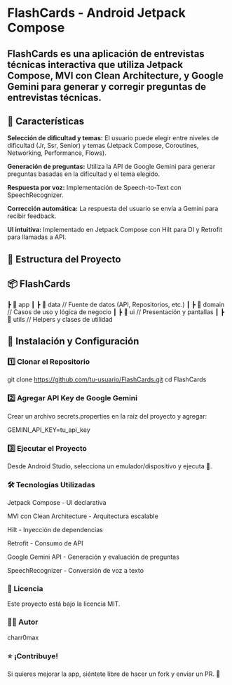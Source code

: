 # FlashCards - Android Jetpack Compose

## FlashCards es una aplicación de entrevistas técnicas interactiva que utiliza Jetpack Compose, MVI con Clean Architecture, y Google Gemini para generar y corregir preguntas de entrevistas técnicas.

## 📌 Características

**Selección de dificultad y temas:** El usuario puede elegir entre niveles de dificultad (Jr, Ssr, Senior) y temas (Jetpack Compose, Coroutines, Networking, Performance, Flows).

**Generación de preguntas:** Utiliza la API de Google Gemini para generar preguntas basadas en la dificultad y el tema elegido.

**Respuesta por voz:** Implementación de Speech-to-Text con SpeechRecognizer.

**Corrección automática:** La respuesta del usuario se envía a Gemini para recibir feedback.

**UI intuitiva:** Implementado en Jetpack Compose con Hilt para DI y Retrofit para llamadas a API.

## 📁 Estructura del Proyecto

## 📦 FlashCards
┣ 📂 app
┃ ┣ 📂 data  // Fuente de datos (API, Repositorios, etc.)
┃ ┣ 📂 domain // Casos de uso y lógica de negocio
┃ ┣ 📂 ui     // Presentación y pantallas
┃ ┣ 📂 utils  // Helpers y clases de utilidad

## 🚀 Instalación y Configuración

### 1️⃣ Clonar el Repositorio

git clone https://github.com/tu-usuario/FlashCards.git
cd FlashCards

### 2️⃣ Agregar API Key de Google Gemini

Crear un archivo secrets.properties en la raíz del proyecto y agregar:

GEMINI_API_KEY=tu_api_key

### 3️⃣ Ejecutar el Proyecto

Desde Android Studio, selecciona un emulador/dispositivo y ejecuta 🚀.

### 🛠️ Tecnologías Utilizadas

Jetpack Compose - UI declarativa

MVI con Clean Architecture - Arquitectura escalable

Hilt - Inyección de dependencias

Retrofit - Consumo de API

Google Gemini API - Generación y evaluación de preguntas

SpeechRecognizer - Conversión de voz a texto

### 📜 Licencia

Este proyecto está bajo la licencia MIT.

### 👨‍💻 Autor

charr0max

### ⭐ ¡Contribuye!

Si quieres mejorar la app, siéntete libre de hacer un fork y enviar un PR. 🚀
